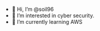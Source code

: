 - 👋 Hi, I’m @soil96
- 👀 I’m interested in cyber security.
- 🌱 I’m currently learning AWS

<!---
soil96/soil96 is a ✨ special ✨ repository because its `README.md` (this file) appears on your GitHub profile.
You can click the Preview link to take a look at your changes.
--->
